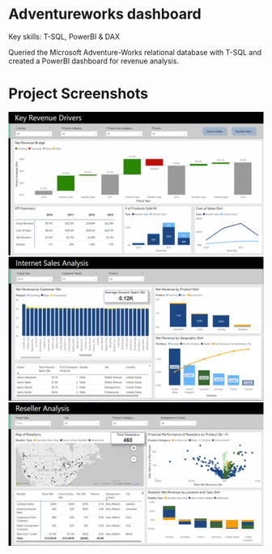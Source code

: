 # Adventureworks dashboard
Key skills: T-SQL, PowerBI & DAX

Queried the Microsoft Adventure-Works relational database with T-SQL and created a PowerBI dashboard for revenue analysis.

# Project Screenshots

![image](https://github.com/jonathanyang7/adventure_works_dashboard/blob/d74e39dd67517efd30b78623f93abf8dd516af4f/02.%20Visualisation/Key_revenue_drivers.png)
![image](https://github.com/jonathanyang7/adventure_works_dashboard/blob/d74d43670d08e65ccc8cfcfe3c7f8fa5402e936a/02.%20Visualisation/Internet_sales_analysis.png)
![image](https://github.com/jonathanyang7/adventure_works_dashboard/blob/d74d43670d08e65ccc8cfcfe3c7f8fa5402e936a/02.%20Visualisation/Reseller_analysis.png)
